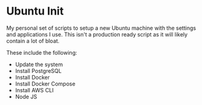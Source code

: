 # Ubuntu Init
My personal set of scripts to setup a new Ubuntu machine with the settings and applications I use. This isn't a production ready script as it will likely contain a lot of bloat.

These include the following:
* Update the system
* Install PostgreSQL
* Install Docker
* Install Docker Compose
* Install AWS CLI
* Node JS
